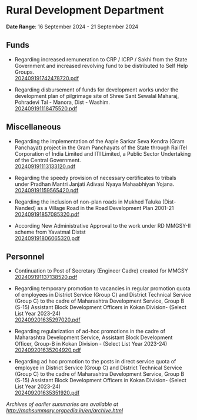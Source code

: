 # Rural Development Department

**Date Range**: 16 September 2024 - 21 September 2024


## Funds
- Regarding increased remuneration to CRP / ICRP / Sakhi from the State Government and increased revolving fund to be distributed to Self Help Groups.\
  [202409191742478720.pdf](https://gr.maharashtra.gov.in/Site/Upload/Government%20Resolutions/English/202409191742478720.pdf)

- Regarding disbursement of funds for development works under the development plan of pilgrimage site of Shree Sant Sewalal Maharaj, Pohradevi Tal - Manora, Dist - Washim.\
  [202409191118475520.pdf](https://gr.maharashtra.gov.in/Site/Upload/Government%20Resolutions/English/202409191118475520.pdf)

## Miscellaneous
- Regarding the implementation of the Aaple Sarkar Seva Kendra (Gram Panchayat) project in the Gram Panchayats of the State through RailTel Corporation of India Limited and ITI Limited, a Public Sector Undertaking of the Central Government.\
  [202409191113133120.pdf](https://gr.maharashtra.gov.in/Site/Upload/Government%20Resolutions/English/202409191113133120.pdf)

- Regarding the speedy provision of necessary certificates to tribals under Pradhan Mantri Janjati Adivasi Nyaya Mahaabhiyan Yojana.\
  [202409191159565420.pdf](https://gr.maharashtra.gov.in/Site/Upload/Government%20Resolutions/English/202409191159565420.pdf)

- Regarding the inclusion of non-plan roads in Mukhed Taluka (Dist-Nanded)  as a Village Road in the Road Development Plan 2001-21\
  [202409191857085320.pdf](https://gr.maharashtra.gov.in/Site/Upload/Government%20Resolutions/English/202409191857085320.pdf)

- According New  Administrative Approval to the work under RD MMGSY-II scheme from Yavatmal Distst\
  [202409191806065320.pdf](https://gr.maharashtra.gov.in/Site/Upload/Government%20Resolutions/English/202409191806065320.pdf)

## Personnel
- Continuation to Post of Secretary (Engineer Cadre) created for MMGSY\
  [202409191137138520.pdf](https://gr.maharashtra.gov.in/Site/Upload/Government%20Resolutions/English/202409191137138520.pdf)

- Regarding temporary promotion to vacancies in regular promotion quota of employees in District Service (Group C) and District Technical Service (Group C) to the cadre of Maharashtra Development Service, Group B (S-15) Assistant Block Development Officers in Kokan Division- (Select List Year 2023-24)\
  [202409201635297020.pdf](https://gr.maharashtra.gov.in/Site/Upload/Government%20Resolutions/English/202409201635297020.pdf)

- Regarding regularization of ad-hoc promotions in the cadre of Maharashtra Development Service, Assistant Block Development Officer, Group-B in Kokan Division - (Select List Year 2023-24)\
  [202409201635204920.pdf](https://gr.maharashtra.gov.in/Site/Upload/Government%20Resolutions/English/202409201635204920.pdf)

- Regarding ad hoc promotion to the posts in direct service quota of employee in District Service (Group C) and District Technical Service (Group C) to the cadre of Maharashtra Development Service, Group B (S-15) Assistant Block Development Officers in Kokan Division- (Select List Year 2023-24)\
  [202409201635351920.pdf](https://gr.maharashtra.gov.in/Site/Upload/Government%20Resolutions/English/202409201635351920.pdf)


*Archives of earlier summaries are available at http://mahsummary.orgpedia.in/en/archive.html*